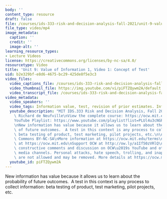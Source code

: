 ```yaml
---
body: ''
content_type: resource
draft: false
file: /courses/ids-333-risk-and-decision-analysis-fall-2021/unit-9-value-of-info-video-1_360p_16_9.mp4
file_type: video/mp4
image_metadata:
  caption: ''
  credit: ''
  image-alt: ''
learning_resource_types:
- Lecture Videos
license: https://creativecommons.org/licenses/by-nc-sa/4.0/
resourcetype: Video
title: 'Unit 9: Value of Information 1, Video 1: Concept of Test'
uid: b2e329bf-e8d6-4675-bc29-425de8f5e3c3
video_files:
  video_captions_file: /courses/ids-333-risk-and-decision-analysis-fall-2021/1TU95aAZrajU_1dTyVY-2JtNtvmlWv1x7_transcript.webvtt
  video_thumbnail_file: https://img.youtube.com/vi/piFTZQywm2A/default.jpg
  video_transcript_file: /courses/ids-333-risk-and-decision-analysis-fall-2021/1TU95aAZrajU_1dTyVY-2JtNtvmlWv1x7_transcript.pdf
video_metadata:
  video_speakers: ''
  video_tags: Information value, test, revision of prior estimates. Information collection
  youtube_description: "MIT IDS.333 Risk and Decision Analysis, Fall 2021\nInstructor:\
    \ Richard de Neufville\nView the complete course: https://ocw.mit.edu/IDS-333F21\n\
    YouTube Playlist: https://www.youtube.com/playlist?list=PLUl4u3cNGP62jwhTqp8_1kwrkDkxZhpQC\n\
    \nNew information has value because it allows us to learn about the probability\
    \ of future outcomes.  A test in this context is any process to collect information:\
    \ beta testing of product, test marketing, pilot projects, etc.\n\nLicense: Creative\
    \ Commons BY-NC-SA\nMore information at https://ocw.mit.edu/terms\nMore courses\
    \ at https://ocw.mit.edu\nSupport OCW at http://ow.ly/a1If50zVRlQ\n\nWe encourage\
    \ constructive comments and discussion on OCW\u2019s YouTube and other social\
    \ media channels. Personal attacks, hate speech, trolling, and inappropriate comments\
    \ are not allowed and may be removed. More details at https://ocw.mit.edu/comments."
  youtube_id: piFTZQywm2A
---
```

New information has value because it allows us to learn about the probability of future outcomes.  A test in this context is any process to collect information: beta testing of product, test marketing, pilot projects, etc.